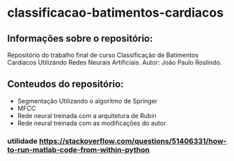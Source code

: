 # classificacao-batimentos-cardiacos

## Informações sobre o repositório:

Repositório do trabalho final de curso Classificação de Batimentos Cardíacos Utilizando Redes Neurais Artificiais.
Autor: João Paulo Roslindo.

## Conteudos do repositório:

* Segmentação Utilizando o algoritmo de Springer
* MFCC
* Rede neural treinada com a arquitetura de Rubin
* Rede neural treinada com as modificações do autor.

### utilidade https://stackoverflow.com/questions/51406331/how-to-run-matlab-code-from-within-python
